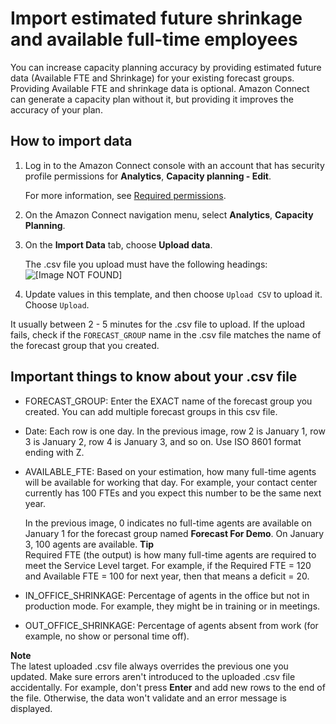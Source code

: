 # Import estimated future shrinkage and available full\-time employees<a name="upload-estimated-future-shrinkage"></a>

You can increase capacity planning accuracy by providing estimated future data \(Available FTE and Shrinkage\) for your existing forecast groups\. Providing Available FTE and shrinkage data is optional\. Amazon Connect can generate a capacity plan without it, but providing it improves the accuracy of your plan\.

## How to import data<a name="how-to-import-shrinkage-data"></a>

1. Log in to the Amazon Connect console with an account that has security profile permissions for **Analytics**, **Capacity planning \- Edit**\. 

   For more information, see [Required permissions](required-optimization-permissions.md)\. 

1. On the Amazon Connect navigation menu, select **Analytics**, **Capacity Planning**\.

1. On the **Import Data** tab, choose **Upload data**\.

   The \.csv file you upload must have the following headings:  
![\[Image NOT FOUND\]](http://docs.aws.amazon.com/connect/latest/adminguide/images/wfm-capacity-planning-csv-template.png)

1. Update values in this template, and then choose `Upload CSV` to upload it\. Choose `Upload`\.

It usually between 2 \- 5 minutes for the \.csv file to upload\. If the upload fails, check if the `FORECAST_GROUP` name in the \.csv file matches the name of the forecast group that you created\.

## Important things to know about your \.csv file<a name="important-things-about-import-shrinkage-data"></a>
+ FORECAST\_GROUP: Enter the EXACT name of the forecast group you created\. You can add multiple forecast groups in this csv file\. 
+ Date: Each row is one day\. In the previous image, row 2 is January 1, row 3 is January 2, row 4 is January 3, and so on\. Use ISO 8601 format ending with Z\.
+ AVAILABLE\_FTE: Based on your estimation, how many full\-time agents will be available for working that day\. For example, your contact center currently has 100 FTEs and you expect this number to be the same next year\.

  In the previous image, 0 indicates no full\-time agents are available on January 1 for the forecast group named **Forecast For Demo**\. On January 3, 100 agents are available\.
**Tip**  
Required FTE \(the output\) is how many full\-time agents are required to meet the Service Level target\. For example, if the Required FTE = 120 and Available FTE = 100 for next year, then that means a deficit = 20\.
+ IN\_OFFICE\_SHRINKAGE: Percentage of agents in the office but not in production mode\. For example, they might be in training or in meetings\.
+ OUT\_OFFICE\_SHRINKAGE: Percentage of agents absent from work \(for example, no show or personal time off\)\.

**Note**  
The latest uploaded \.csv file always overrides the previous one you updated\. Make sure errors aren't introduced to the uploaded \.csv file accidentally\. For example, don't press **Enter** and add new rows to the end of the file\. Otherwise, the data won't validate and an error message is displayed\.